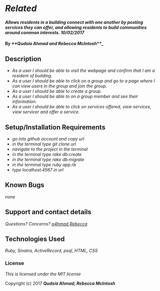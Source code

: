 # _Related_

#### _Allows residents in a building connect with one another by posting services they can offer, and allowing residents to build communities around common interests. 10/02/2017_

#### By _**Qudsia Ahmad and Rebecca McIntosh_**_

## Description

* _As a user I should be able to visit the webpage and confirm that I am a resident of building._
* _As a user I should be able to click on a group and go to a page where I can view users in the group and join the group._
* _As a user I should be able to create a group._
* _As a user I should be able to on a group member and see their information._
* _As a user I should be able to click on services offered, view services, view servicer and offer a service._

## Setup/Installation Requirements

* _go into *github account* and copy url_
* _in the terminal type git clone *url*_
* _navigate to the project in the terminal_
* _in the terminal type rake db:create_
* _in the terminal type rake db:migrate_
* _in the terminal type ruby app.rb_
* _type localhost:4567 in url_

## Known Bugs

_none_

## Support and contact details

_Questions? Concerns? [q4hmad](https://q4hmad@gmail.com),[Rebecca](https://biffbangpow767@yahoo.com)_

## Technologies Used

_Ruby, Sinatra, ActiveRecord, psql, HTML, CSS_

### License

*This is licensed under the MIT license*

Copyright (c) 2017 **_Qudsia Ahmad, Rebecca McIntosh_**
